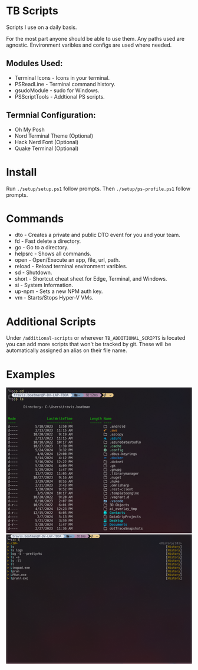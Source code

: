 # TB Scripts

Scripts I use on a daily basis.

For the most part anyone should be able to use them. Any paths used are agnostic. Environment varibles and configs are used where needed.

## Modules Used:
* Terminal Icons - Icons in your terminal.
* PSReadLine - Terminal command history.
* gsudoModule - sudo for Windows.
* PSScriptTools - Addtional PS scripts.

## Termnial Configuration:
* Oh My Posh
* Nord Terminal Theme (Optional)
* Hack Nerd Font (Optional)
* Quake Terminal (Optional)

# Install
Run `./setup/setup.ps1` follow prompts.
Then `./setup/ps-profile.ps1` follow prompts.

# Commands
* dto - Creates a private and public DTO event for you and your team.
* fd - Fast delete a directory.
* go - Go to a directory.
* helpsrc - Shows all commands.
* open - Open/Execute an app, file, url, path.
* reload - Reload terminal environment varibles.
* sd - Shutdown.
* short - Shortcut cheat sheet for Edge, Terminal, and Windows.
* si - System Information.
* up-npm - Sets a new NPM auth key.
* vm - Starts/Stops Hyper-V VMs.

# Additional Scripts

Under `/additional-scripts` or wherever `TB_ADDITIONAL_SCRIPTS` is located you can add more scripts that won't be tracked by git.
These will be automatically assigned an alias on their file name.

# Examples

![Example1](example1.png "Example1")
![Example1](example2.png "Example2")